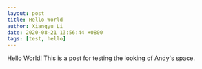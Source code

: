 ```yaml
---
layout: post
title: Hello World
author: Xiangyu Li
date: 2020-08-21 13:56:44 +0800
tags: [test, hello]
---
```


Hello World! 
This is a post for testing the looking of Andy's space.

